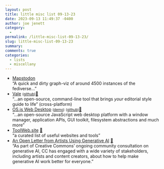 ```yaml
---
layout: post
title: little misc list 09-13-23
date: 2023-09-13 11:49:37 -0400
author: joe jenett
category:
  - 
permalink: /little-misc-list-09-13-23/
slug: little-misc-list-09-13-23
summary: 
comments: true
categories:
  - lists
  - miscellany
---
```

<ul class="links">
	<li><a title="Mapstodon" href="https://www.comeetie.fr/galerie/mapstodon/">Mapstodon</a> <br>“A quick and dirty graph-viz of around 4500 instances of the fediverse...”</li>
	<li><a title="Vale.sh - A linter for prose" href="https://vale.sh/">Vale</a> <small>(<a href="https://github.com/errata-ai/vale">github</a>)</small><a href="https://pinboard.in/u:amason">📌</a><br>“...an open-source, command-line tool that brings <em>your</em> editorial style guide to life” (cross-platform)</li>
	<li><a title="OS.js Web Desktop" href="https://www.os-js.org/">OS.js Web Desktop</a> <small>(<a href="https://demo.os-js.org/">demo</a>)</small> <small>(<a href="https://github.com/os-js/OS.js/tree/v3">github</a>)</small><a href="https://pinboard.in/u:zero1infinity">📌</a><br>“...an open-source JavaScript web desktop platform with a window manager, application APIs, GUI toolkit, filesystem abstractions and much more”</li>
	<li><a title="Best Tools and Websites on the Internet - ToolWeb.site" href="https://www.toolweb.site/">ToolWeb.site</a> <a href="https://pinboard.in/u:mikael">📌</a><br>“a curated list of useful websites and tools”</li>
	<li><a title="An Open Letter from Artists Using Generative AI - Creative Commons" href="https://creativecommons.org/2023/09/07/an-open-letter-from-artists-using-generative-ai/">An Open Letter from Artists Using Generative AI</a> <a href="https://pinboard.in/u:arnicas">📌</a><br>“As part of Creative Commons’ ongoing community consultation on generative AI, CC has engaged with a wide variety of stakeholders, including artists and content creators, about how to help make generative AI work better for everyone.”</li>
</ul>

<a href="https://brid.gy/publish/mastodon"></a>